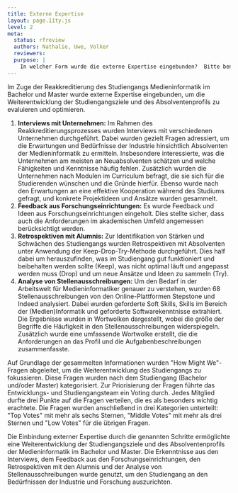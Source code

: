```yaml
---
title: Externe Expertise
layout: page.11ty.js
level: 2
meta:
  status: rfreview
  authors: Nathalie, Uwe, Volker
  reviewers: 
  purpose: |
    In welcher Form wurde die externe Expertise eingebunden?  Bitte benennen Sie auch die externen Expert:innen. Stellen sie begründet dar, ob, wo und in welchem Umfang die externe Expertise Eingang in die (Weiterentwicklung der) Studiengangziele und des Absolvent:innenprofils gefunden hat. 
---
```

Im Zuge der Reakkreditierung des Studiengangs Medieninformatik im Bachelor und Master wurde externe Expertise eingebunden, um die Weiterentwicklung der Studiengangsziele und des Absolventenprofils zu evaluieren und optimieren.

1. **Interviews mit Unternehmen:** Im Rahmen des Reakkreditierungsprozesses wurden Interviews mit verschiedenen Unternehmen durchgeführt. Dabei wurden gezielt Fragen adressiert, um die Erwartungen und Bedürfnisse der Industrie hinsichtlich Absolventen der Medieninformatik zu ermitteln. Insbesondere interessierte, was die Unternehmen am meisten an Neuabsolventen schätzen und welche Fähigkeiten und Kenntnisse häufig fehlen. Zusätzlich wurden die Unternehmen nach Modulen im Curriculum befragt, die sie sich für die Studierenden wünschen und die Gründe hierfür. Ebenso wurde nach den Erwartungen an eine effektive Kooperation während des Studiums gefragt, und konkrete Projektideen und Ansätze wurden gesammelt.
2. **Feedback aus Forschungseinrichtungen:** Es wurde Feedback und Ideen aus Forschungseinrichtungen eingeholt. Dies stellte sicher, dass auch die Anforderungen im akademischen Umfeld angemessen berücksichtigt werden.
3. **Retrospektiven mit Alumnis:** Zur Identifikation von Stärken und Schwächen des Studiengangs wurden Retrospektiven mit Absolventen unter Anwendung der Keep-Drop-Try-Methode durchgeführt. Dies half dabei um herauszufinden, was im Studiengang gut funktioniert und beibehalten werden sollte (Keep), was nicht optimal läuft und angepasst werden muss (Drop) und um neue Ansätze und Ideen zu sammeln (Try).
4. **Analyse von Stellenausschreibungen:** Um den Bedarf in der Arbeitswelt für Medieninformatiker genauer zu verstehen, wurden 68 Stellenausschreibungen von den Online-Plattformen Stepstone und Indeed analysiert. Dabei wurden geforderte Soft Skills, Skills im Bereich der (Medien)Informatik und geforderte Softwarekenntnisse extrahiert. Die Ergebnisse wurden in Wortwolken dargestellt, wobei die größe der Begriffe die Häufigkeit in den Stellenausschreibungen widerspiegeln. Zusätzlich wurde eine umfassende Wortwolke erstellt, die die Anforderungen an das Profil und die Aufgabenbeschreibungen zusammenfasste.

Auf Grundlage der gesammelten Informationen wurden "How Might We"-Fragen abgeleitet, um die Weiterentwicklung des Studiengangs zu fokussieren. Diese Fragen wurden nach dem Studiengang (Bachelor und/oder Master) kategorisiert. Zur Priorisierung der Fragen führte das Entwicklungs- und Studiengangsteam ein Voting durch. Jedes Mitglied durfte drei Punkte auf die Fragen verteilen, die es als besonders wichtig erachtete. Die Fragen wurden anschließend in drei Kategorien unterteilt: "Top Votes" mit mehr als sechs Sternen, "Middle Votes" mit mehr als drei Sternen und "Low Votes" für die übrigen Fragen.

Die Einbindung externer Expertise durch die genannten Schritte ermöglichte eine Weiterentwicklung der Studiengangsziele und des Absolventenprofils der Medieninformatik im Bachelor und Master. Die Erkenntnisse aus den Interviews, dem Feedback aus den Forschungseinrichtungen, den Retrospektiven mit den Alumnis und der Analyse von Stellenausschreibungen wurde genutzt, um den Studiengang an den Bedürfnissen der Industrie und Forschung auszurichten.

